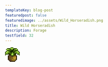 ```yaml
---
templateKey: blog-post
featuredpost: false
featuredimage: ../assets/Wild_Horseradish.png
title: Wild Horseradish
description: Forage
testfield: 32
---
```

![Wild Horseradish](../assets/Wild_Horseradish.png)